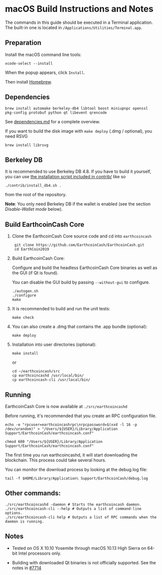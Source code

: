 macOS Build Instructions and Notes
====================================
The commands in this guide should be executed in a Terminal application.
The built-in one is located in `/Applications/Utilities/Terminal.app`.

Preparation
-----------
Install the macOS command line tools:

`xcode-select --install`

When the popup appears, click `Install`.

Then install [Homebrew](https://brew.sh).

Dependencies
----------------------

    brew install automake berkeley-db4 libtool boost miniupnpc openssl pkg-config protobuf python qt libevent qrencode

See [dependencies.md](dependencies.md) for a complete overview.

If you want to build the disk image with `make deploy` (.dmg / optional), you need RSVG

    brew install librsvg

Berkeley DB
-----------
It is recommended to use Berkeley DB 4.8. If you have to build it yourself,
you can use [the installation script included in contrib/](/contrib/install_db4.sh)
like so

```shell
./contrib/install_db4.sh .
```

from the root of the repository.

**Note**: You only need Berkeley DB if the wallet is enabled (see the section *Disable-Wallet mode* below).

Build EarthcoinCash Core
------------------------

1. Clone the EarthcoinCash Core source code and cd into `earthcoincash`

        git clone https://github.com/EarthcoinCash/EarthcoinCash.git
        cd EarthCoin2019

2.  Build EarthcoinCash Core:

    Configure and build the headless EarthcoinCash Core binaries as well as the GUI (if Qt is found).

    You can disable the GUI build by passing `--without-gui` to configure.

        ./autogen.sh
        ./configure
        make

3.  It is recommended to build and run the unit tests:

        make check

4.  You can also create a .dmg that contains the .app bundle (optional):

        make deploy

5.  Installation into user directories (optional):

        make install

    or

        cd ~/earthcoincash/src
        cp earthcoincashd /usr/local/bin/
        cp earthcoincash-cli /usr/local/bin/

Running
-------

EarthcoinCash Core is now available at `./src/earthcoincashd`

Before running, it's recommended that you create an RPC configuration file.

    echo -e "rpcuser=earthcoincashrpc\nrpcpassword=$(xxd -l 16 -p /dev/urandom)" > "/Users/${USER}/Library/Application Support/EarthcoinCash/earthcoincash.conf"

    chmod 600 "/Users/${USER}/Library/Application Support/EarthcoinCash/earthcoincash.conf"

The first time you run earthcoincashd, it will start downloading the blockchain. This process could take several hours.

You can monitor the download process by looking at the debug.log file:

    tail -f $HOME/Library/Application\ Support/EarthcoinCash/debug.log

Other commands:
-------

    ./src/earthcoincashd -daemon # Starts the earthcoincash daemon.
    ./src/earthcoincash-cli --help # Outputs a list of command-line options.
    ./src/earthcoincash-cli help # Outputs a list of RPC commands when the daemon is running.

Notes
-----

* Tested on OS X 10.10 Yosemite through macOS 10.13 High Sierra on 64-bit Intel processors only.

* Building with downloaded Qt binaries is not officially supported. See the notes in [#7714](https://github.com/bitcoin/bitcoin/issues/7714)
